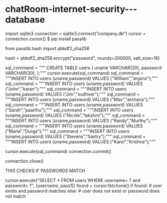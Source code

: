 # chatRoom-internet-security---database

import sqlite3
connection = sqlite3.connect("company.db")
cursor = connection.cursor()
$ pip install passlib

from passlib.hash import pbkdf2_sha256
 
hash = pbkdf2_sha256.encrypt("password", rounds=200000, salt_size=16)
 
sql_command = """
CREATE TABLE users ( 
uname VARCHAR(20), 
password VARCHAR(30), );"""
cursor.execute(sql_command)
sql_command = """INSERT INTO users (uname,password)
    VALUES ("William","anjana");"""
sql_command = """INSERT INTO users (uname,password)
    VALUES ("John","karan");"""
sql_command = """INSERT INTO users (uname,password)
    VALUES ("Jim","sudheer");"""
sql_command = """INSERT INTO users (uname,password)
    VALUES ("Max","archana");"""
sql_command = """INSERT INTO users (uname,password)
    VALUES ("Sarah","paarthu");"""
sql_command = """INSERT INTO users (uname,password)
    VALUES ("Nicole","lakshmi");"""
sql_command = """INSERT INTO users (uname,password)
    VALUES ("Randy","Murthy");"""
sql_command = """INSERT INTO users (uname,password)
    VALUES ("Maria","Durga");"""
sql_command = """INSERT INTO users (uname,password)
    VALUES ("Stevens","Sastry");"""
sql_command = """INSERT INTO users (uname,password)
    VALUES ("Karol","Krishna");"""
    
cursor.execute(sql_command)
connection.commit()

connection.close()

THIS CHECKS IF PASSWORDS MATCH

cursor.execute("SELECT * FROM users WHERE username= ? and password= ?",
    (username, pass1))
found = cursor.fetchone()
if found:
    # user exists and password matches
else:
    # user does not exist or password does not match
